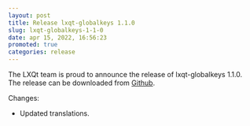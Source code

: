 ```yaml
---
layout: post
title: Release lxqt-globalkeys 1.1.0
slug: lxqt-globalkeys-1-1-0
date: apr 15, 2022, 16:56:23
promoted: true
categories: release
---
```

The LXQt team is proud to announce the release of lxqt-globalkeys 1.1.0.
The release can be downloaded from [Github](https://github.com/lxqt/lxqt-globalkeys/releases).

Changes:

* Updated translations.

